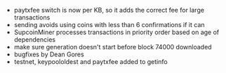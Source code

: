 * paytxfee switch is now per KB, so it adds the correct fee for large transactions
* sending avoids using coins with less than 6 confirmations if it can
* SupcoinMiner processes transactions in priority order based on age of dependencies
* make sure generation doesn't start before block 74000 downloaded
* bugfixes by Dean Gores
* testnet, keypoololdest and paytxfee added to getinfo
